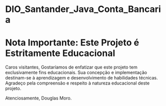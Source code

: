 # DIO_Santander_Java_Conta_Bancaria

# Nota Importante: Este Projeto é Estritamente Educacional

Caros visitantes,
Gostaríamos de enfatizar que este projeto tem exclusivamente fins educacionais. Sua concepção e implementação destinam-se à aprendizagem e desenvolvimento de habilidades técnicas.
Agradeço pela compreensão e respeito à natureza educacional deste projeto.

Atenciosamente, Douglas Moro.
